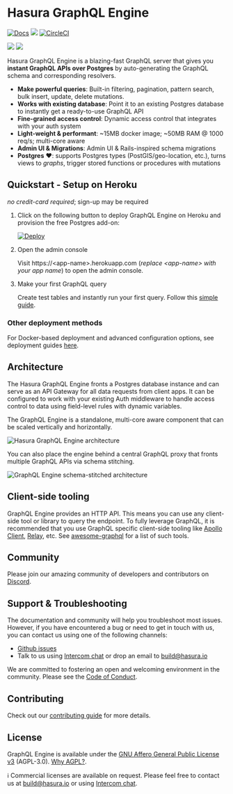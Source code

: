 # Hasura GraphQL Engine

[![Docs](https://img.shields.io/badge/docs-v1.0-brightgreen.svg?style=flat)](https://docs.hasura.io)
<a href="https://github.com/hasura/graphql-engine/releases"><img src="https://img.shields.io/badge/release-v1.0.0alpha-brightgreen.svg?style=flat"/></a>
[![CircleCI](https://circleci.com/gh/hasura/graphql-engine.svg?style=shield)](https://circleci.com/gh/hasura/graphql-engine)


<a href="https://discord.gg/vBPpJkS"><img src="https://img.shields.io/badge/chat-discord-brightgreen.svg?logo=discord&style=flat"></a>
<a href="https://twitter.com/intent/follow?screen_name=HasuraHQ"><img src="https://img.shields.io/badge/Follow-HasuraHQ-blue.svg?style=flat&logo=twitter"></a>

Hasura GraphQL Engine is a blazing-fast GraphQL server that gives you **instant GraphQL APIs over Postgres** by auto-generating the GraphQL schema and corresponding resolvers.

* **Make powerful queries**: Built-in filtering, pagination, pattern search, bulk insert, update, delete mutations.
* **Works with existing database**: Point it to an existing Postgres database to instantly get a ready-to-use GraphQL API
* **Fine-grained access control**: Dynamic access control that integrates with your auth system
* **Light-weight & performant**: ~15MB docker image; ~50MB RAM @ 1000 req/s; multi-core aware
* **Admin UI & Migrations**: Admin UI & Rails-inspired schema migrations
* **Postgres** ❤️: supports Postgres types (PostGIS/geo-location, etc.), turns views to *graphs*, trigger stored functions or procedures with mutations

## Quickstart - Setup on Heroku

*no credit-card required*; sign-up may be required

1. Click on the following button to deploy GraphQL Engine on Heroku and provision the free Postgres add-on:

    [![Deploy](https://www.herokucdn.com/deploy/button.svg)](https://heroku.com/deploy?template=https://github.com/hasura/graphql-engine-heroku)

2. Open the admin console

   Visit https://\<app-name\>.herokuapp.com (*replace \<app-name\> with your app name*) to open the admin console.

3. Make your first GraphQL query

   Create test tables and instantly run your first query. Follow this [simple guide](https://docs.hasura.io/1.0/graphql/manual/getting-started/first-graphql-query.html).

### Other deployment methods

For Docker-based deployment and advanced configuration options, see deployment guides [here](https://docs.hasura.io/1.0/graphql/manual/getting-started/index.html).

## Architecture

The Hasura GraphQL Engine fronts a Postgres database instance and can serve as an API Gateway for all data requests from client apps. It can be configured to work with your existing Auth middleware to handle access control to data using field-level rules with dynamic variables.

The GraphQL Engine is a standalone, multi-core aware component that can be scaled vertically and horizontally.

![Hasura GraphQL Engine architecture](assets/arch.png)

You can also place the engine behind a central GraphQL proxy that fronts multiple GraphQL APIs via schema stitching.

![GraphQL Engine schema-stitched architecture](assets/arch-stitching.png)

## Client-side tooling

GraphQL Engine provides an HTTP API. This means you can use any client-side tool or library to query the endpoint. To fully leverage GraphQL, it is recommended that you use GraphQL specific client-side tooling like [Apollo Client](https://github.com/apollographql/apollo-client), [Relay](https://github.com/facebook/relay), etc. See [awesome-graphql](https://github.com/chentsulin/awesome-graphql) for a list of such tools.

## Community

Please join our amazing community of developers and contributors on [Discord](https://discord.gg/vBPpJkS).

## Support & Troubleshooting

The documentation and community will help you troubleshoot most issues. However, if you have encountered a bug or need to get in touch with us, you can contact us using one of the following channels:

* [Github issues](https://github.com/hasura/graphql-engine/issues)
* Talk to us using [Intercom chat](https://hasura.io) or drop an email to build@hasura.io

We are committed to fostering an open and welcoming environment in the community. Please see the [Code of Conduct](code-of-conduct.md).

## Contributing

Check out our [contributing guide](CONTRIBUTING.md) for more details.

## License

GraphQL Engine is available under the [GNU Affero General Public License v3](https://www.gnu.org/licenses/agpl-3.0.en.html) (AGPL-3.0). [Why AGPL?](https://gist.github.com/hasura-bot/9c36a0201a7563f7762b265a12b044d5).

:information_source: Commercial licenses are available on request. Please feel free to contact us at build@hasura.io or using [Intercom chat](https://hasura.io).

